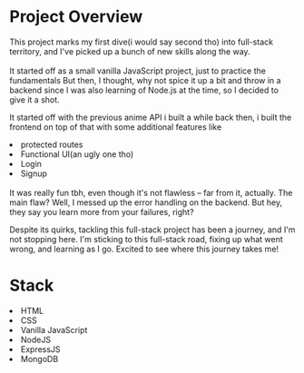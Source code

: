 <h1>Project Overview</h1>

This project marks my first dive(i would say second tho) into full-stack territory, and I've picked up a bunch of new skills along the way. <br><br>
 It started off as a small vanilla JavaScript project, just to practice the fundamentals But then, I thought, why not spice it up a bit and throw in a backend since I was also learning of Node.js at the time, so I decided to give it a shot.

It started off with the previous anime API i built a while back then, i built the frontend on top of that with some additional features like 
<li>protected routes</li>
<li>Functional UI(an ugly one tho)</li>
<li>Login</li>
<li>Signup</li>
<br>
It was really fun tbh, even though it's not flawless – far from it, actually. The main flaw? Well, I messed up the error handling on the backend. But hey, they say you learn more from your failures, right?

Despite its quirks, tackling this full-stack project has been a journey, and I'm not stopping here. I'm sticking to this full-stack road, fixing up what went wrong, and learning as I go. Excited to see where this journey takes me!

<h1>Stack</h1>
<li>HTML</li>
<li>CSS</li>
<li>Vanilla JavaScript</li>
<li>NodeJS</li>
<li>ExpressJS</li>
<li>MongoDB</li>